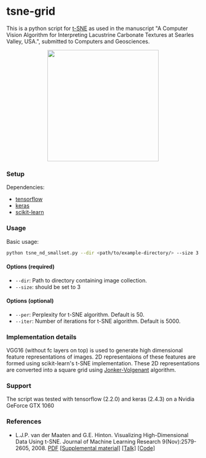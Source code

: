 # tsne-grid
This is a python script for [t-SNE](https://lvdmaaten.github.io/tsne/) as used in the manuscript "A Computer Vision Algorithm for Interpreting Lacustrine Carbonate Textures at Searles Valley, USA.", submitted to Computers and Geosciences.
<p align="center">
<img src="./tsne_grid_smaller.jpg" width="290" height="290" />
</p>

### Setup
Dependencies:
* [tensorflow](https://www.tensorflow.org/install/)
* [keras](https://keras.io/)
* [scikit-learn](https://scikit-learn.org/stable/)

### Usage
Basic usage:
```bash
python tsne_nd_smallset.py --dir <path/to/example-directory/> --size 3
```
#### Options (required)
* `--dir`: Path to directory containing image collection.
* `--size`: should be set to 3

#### Options (optional)
* `--per`: Perplexity for t-SNE algorithm. Default is 50.
* `--iter`: Number of iterations for t-SNE algorithm. Default is 5000.

### Implementation details
VGG16 (without fc layers on top) is used to generate high dimensional feature representations of images. 2D representaions of these features are formed using scikit-learn's t-SNE implementation. These 2D representations are converted into a square grid using [Jonker-Volgenant](https://blog.sourced.tech/post/lapjv/) algorithm.

### Support
The script was tested with tensorflow (2.2.0) and keras (2.4.3) on a Nvidia GeForce GTX 1060

### References
* L.J.P. van der Maaten and G.E. Hinton. Visualizing High-Dimensional Data Using t-SNE. Journal of Machine Learning Research 9(Nov):2579-2605, 2008. [PDF](https://lvdmaaten.github.io/publications/papers/JMLR_2008.pdf) [[Supplemental material]](https://lvdmaaten.github.io/publications/misc/Supplement_JMLR_2008.pdf) [[Talk]](https://www.youtube.com/watch?v=RJVL80Gg3lA&list=UUtXKDgv1AVoG88PLl8nGXmw) [[Code]](https://lvdmaaten.github.io/tsne/)
